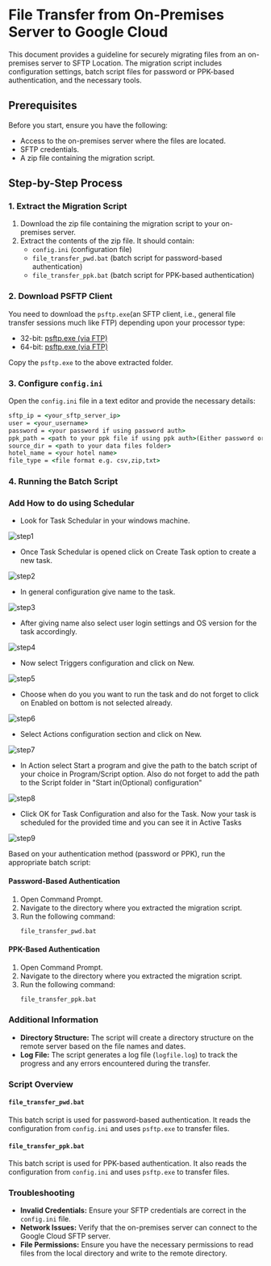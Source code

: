 # File Transfer from On-Premises Server to Google Cloud

This document provides a guideline for securely migrating files from an on-premises server to SFTP Location. The migration script includes configuration settings, batch script files for password or PPK-based authentication, and the necessary tools.

## Prerequisites

Before you start, ensure you have the following:
- Access to the on-premises server where the files are located.
- SFTP credentials.
- A zip file containing the migration script.

## Step-by-Step Process

### 1. Extract the Migration Script

1. Download the zip file containing the migration script to your on-premises server.
2. Extract the contents of the zip file. It should contain:
    - `config.ini` (configuration file)
    - `file_transfer_pwd.bat` (batch script for password-based authentication)
    - `file_transfer_ppk.bat` (batch script for PPK-based authentication)


### 2. Download PSFTP Client

You need to download the `psftp.exe`(an SFTP client, i.e., general file transfer sessions much like FTP) depending upon your processor type:

- 32-bit: [psftp.exe (via FTP)](https://puttygen.com/download.php?val=22)
- 64-bit: [psftp.exe (via FTP)](https://puttygen.com/download.php?val=25)

Copy the `psftp.exe` to the above extracted folder.

### 3. Configure `config.ini`

Open the `config.ini` file in a text editor and provide the necessary details:
```cmd
sftp_ip = <your_sftp_server_ip>
user = <your_username>
password = <your password if using password auth>
ppk_path = <path to your ppk file if using ppk auth>(Either password or PPK should be provided)
source_dir = <path to your data files folder>
hotel_name = <your hotel name>
file_type = <file format e.g. csv,zip,txt>
```

### 4. Running the Batch Script

### Add How to do using Schedular
- Look for Task Schedular in your windows machine.

![step1](https://github.com/parthpaliwal-49/testing/assets/146166132/86b21c8a-9027-4f32-9590-b3328b2da5fe)



- Once Task Schedular is opened click on Create Task option to create a new task.
  
![step2](https://github.com/parthpaliwal-49/testing/assets/146166132/675d0e39-562b-4c7d-ac9a-2705d347f13a)



- In general configuration give name to the task.
  
![step3](https://github.com/parthpaliwal-49/testing/assets/146166132/37ac0b88-324b-4f88-bafe-a6eaa5750bb4)



- After giving name also select user login settings and OS version for the task accordingly.
  
![step4](https://github.com/parthpaliwal-49/testing/assets/146166132/b96ff33b-a725-41df-87d5-4ead98a41f09)




- Now select Triggers configuration and click on New.

![step5](https://github.com/parthpaliwal-49/testing/assets/146166132/293d2222-aa1c-4487-920b-a5400f1961f8)



- Choose when do you you want to run the task and do not forget to click on Enabled on bottom is not selected already.
  
![step6](https://github.com/parthpaliwal-49/testing/assets/146166132/c9067412-7b39-4c37-8a2b-2ef07b49706c)



- Select Actions configuration section and click on New.
  
![step7](https://github.com/parthpaliwal-49/testing/assets/146166132/077cabc2-2d16-4227-94fd-72e9e1a6c522)



- In Action select Start a program and give the path to the batch script of your choice in Program/Script option.
Also do not forget to add the path to the Script folder in "Start in(Optional) configuration"

![step8](https://github.com/parthpaliwal-49/testing/assets/146166132/c45bc9be-d40c-496b-be53-dfb9c8ee1958)



- Click OK for Task Configuration and also for the Task.
Now your task is scheduled for the provided time and you can see it in Active Tasks

![step9](https://github.com/parthpaliwal-49/testing/assets/146166132/c5bf5cee-221e-421c-a18a-f019a4e900de)






Based on your authentication method (password or PPK), run the appropriate batch script:

#### Password-Based Authentication

1. Open Command Prompt.
2. Navigate to the directory where you extracted the migration script.
3. Run the following command:
    ```cmd
    file_transfer_pwd.bat
    ```

#### PPK-Based Authentication

1. Open Command Prompt.
2. Navigate to the directory where you extracted the migration script.
3. Run the following command:
    ```cmd
    file_transfer_ppk.bat
    ```

### Additional Information

- **Directory Structure:** The script will create a directory structure on the remote server based on the file names and dates.
- **Log File:** The script generates a log file (`logfile.log`) to track the progress and any errors encountered during the transfer.


### Script Overview

#### `file_transfer_pwd.bat`

This batch script is used for password-based authentication. It reads the configuration from `config.ini` and uses `psftp.exe` to transfer files.

#### `file_transfer_ppk.bat`

This batch script is used for PPK-based authentication. It also reads the configuration from `config.ini` and uses `psftp.exe` to transfer files.

### Troubleshooting

- **Invalid Credentials:** Ensure your SFTP credentials are correct in the `config.ini` file.
- **Network Issues:** Verify that the on-premises server can connect to the Google Cloud SFTP server.
- **File Permissions:** Ensure you have the necessary permissions to read files from the local directory and write to the remote directory.
